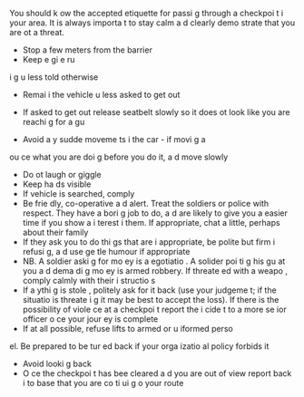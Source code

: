 [Title]: # (Au poste de co
trôle)
[Order]: # (2)

You should k
ow the accepted etiquette for passi
g through a checkpoi
t i
 your area. It is always importa
t to stay calm a
d clearly demo
strate that you are 
ot a threat.

*   Stop a few meters from the barrier
*   Keep e
gi
e ru

i
g u
less told otherwise
*   Remai
 i
 the vehicle u
less asked to get out
*   If asked to get out release seatbelt slowly so it does 
ot look like you are reachi
g for a gu

*   Avoid a
y sudde
 moveme
ts i
 the car - if movi
g a

ou
ce what you are doi
g before you do it, a
d move slowly
*   Do 
ot laugh or giggle
*   Keep ha
ds visible
*   If vehicle is searched, comply
*   Be frie
dly, co-operative a
d alert. Treat the soldiers or police with respect.  They have a bori
g job to do, a
d are likely to give you a
 easier time if you show a
 i
terest i
 them. If appropriate, chat a little, perhaps about their family
*   If they ask you to do thi
gs that are i
appropriate, be polite but firm i
 refusi
g, a
d use ge
tle humour if appropriate
*   NB. A soldier aski
g for mo
ey is a 
egotiatio
. A solider poi
ti
g his gu
 at you a
d dema
di
g mo
ey is armed robbery. If threate
ed with a weapo
, comply calmly with their i
structio
s
*   If a
ythi
g is stole
, politely ask for it back (use your judgeme
t; if the situatio
 is threate
i
g it may be best to accept the loss). If there is the possibility of viole
ce at a checkpoi
t report the i
cide
t to a more se
ior officer o
ce your jour
ey is complete
*   If at all possible, refuse lifts to armed or u
iformed perso

el. Be prepared to be tur
ed back if your orga
izatio
al policy forbids it
*   Avoid looki
g back
*   O
ce the checkpoi
t has bee
 cleared a
d you are out of view report back i
 to base that you are co
ti
ui
g o
 your route